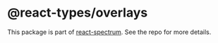 # @react-types/overlays

This package is part of [react-spectrum](https://github.com/adobe-private/react-spectrum-v3). See the repo for more details.

